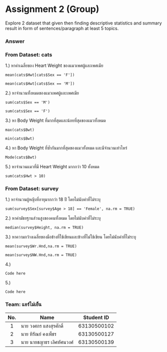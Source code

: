 # Assignment 2 (Group)
Explore 2 dataset that given then finding descriptive statistics and summary result in form of sentences/paragraph at least 5 topics.

### Answer

### From Dataset: cats

1.) หาค่าเฉลี่ยของ Heart Weight ของแมวเพศผู้และเพศเมีย
```{R}
mean(cats$Hwt[cats$Sex == 'F'])

mean(cats$Hwt[cats$Sex == 'M'])
```

2.) หาจำนวนทั้งหมดของแมวเพศผู้และเพศเมีย
```{R}
sum(cats$Sex == 'M')

sum(cats$Sex == 'F')
```

3.) หา Body Weight ที่มากที่สุดและน้อยที่สุดของแมวทั้งหมด
```{R}
max(cats$Bwt)

min(cats$Bwt)
```

4.) หา Body Weight ที่ซ้ำกันมากที่สุดของแมวทั้งหมด และมีจำนวนเท่าไหร่
```{R}
Mode(cats$Bwt)
```

5.) หาจำนวนแมวที่มี Heart Weight มากกว่า 10 ทั้งหมด
```{R}
sum(cats$Hwt > 10)
```

### From Dataset: survey

1.) หาจำนวนผู้หญิงที่อายุมากกว่า 18 ปี โดยไม่นับค่าที่ไม่ระบุ
```{R}
sum(survey$Sex[survey$Age > 18] == 'Female', na.rm = TRUE)
```

2.) หาค่ามัธยฐานส่วนสูงของคนทั้งหมด โดยไม่นับค่าที่ไม่ระบุ
```{R}
median(survey$Height, na.rm = TRUE)
```

3.) หาความกว้างเฉลี่ยของมือข้างที่ใช้เขียนและข้างที่ไม่ใช้เขียน โดยไม่นับค่าที่ไม่ระบุ
```{R}
mean(survey$Wr.Hnd,na.rm = TRUE)

mean(survey$NW.Hnd,na.rm = TRUE)
```

4.) 
```{R}
Code here
```

5.) 
```{R}
Code here
```


### Team: แอร์ไม่เย็น
| No. | Name              | Student ID   |
|:---:|-------------------|--------------|
|  1  | นาย วงศกร แสงสุรศักดิ์      | 63130500102  |
|  2  | นาย หิรัณย์ คงเพ็ชร   | 63130500127  |
|  3  | นาย นายชญาธร เลิศทัศนวงศ์   | 63130500139 |
